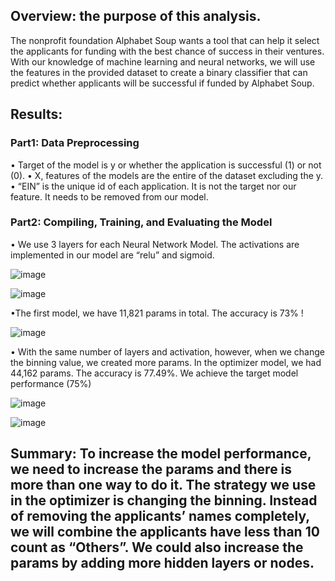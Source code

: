 ## Overview: the purpose of this analysis.
The nonprofit foundation Alphabet Soup wants a tool that can help it select the applicants for funding with the best chance of success in their ventures. With our knowledge of machine learning and neural networks, we will use the features in the provided dataset to create a binary classifier that can predict whether applicants will be successful if funded by Alphabet Soup.


## Results: 
### Part1: Data Preprocessing
•	Target of the model is y or whether the application is successful (1) or not (0). 
•	X, features of the models are the entire of the dataset excluding the y. 
•	“EIN” is the unique id of each application. It is not the target nor our feature. It needs to be removed from our model. 

### Part2: Compiling, Training, and Evaluating the Model
•	We use 3 layers for each Neural Network Model. The activations are implemented in our model are “relu” and sigmoid. 

![image](https://user-images.githubusercontent.com/107284844/212457192-51601142-b594-432b-8c7a-48003788f5de.png)

![image](https://user-images.githubusercontent.com/107284844/212457195-e8b6ca1c-5bab-480f-82dd-cb1cc3b57e2e.png)

•The first model, we have 11,821 params in total. The accuracy is 73% !


![image](https://user-images.githubusercontent.com/107284844/212457208-74740c8e-fb2f-47ad-a77a-3752ca28ca65.png)

•	With the same number of layers and activation, however, when we change the binning value, we created more params. In the optimizer model, we had 44,162 params. The accuracy is 77.49%. We achieve the target model performance (75%)

![image](https://user-images.githubusercontent.com/107284844/212457222-4dd33d5f-969b-4297-bc57-953e5ab38077.png)


![image](https://user-images.githubusercontent.com/107284844/212457229-9bf4631b-4658-4f4f-b3f9-e5670f802dee.png)


## Summary: To increase the model performance, we need to increase the params and there is more than one way to do it. The strategy we use in the optimizer is changing the binning. Instead of removing the applicants’ names completely, we will combine the applicants have less than 10 count as “Others”. We could also increase the params by adding more hidden layers or nodes. 
